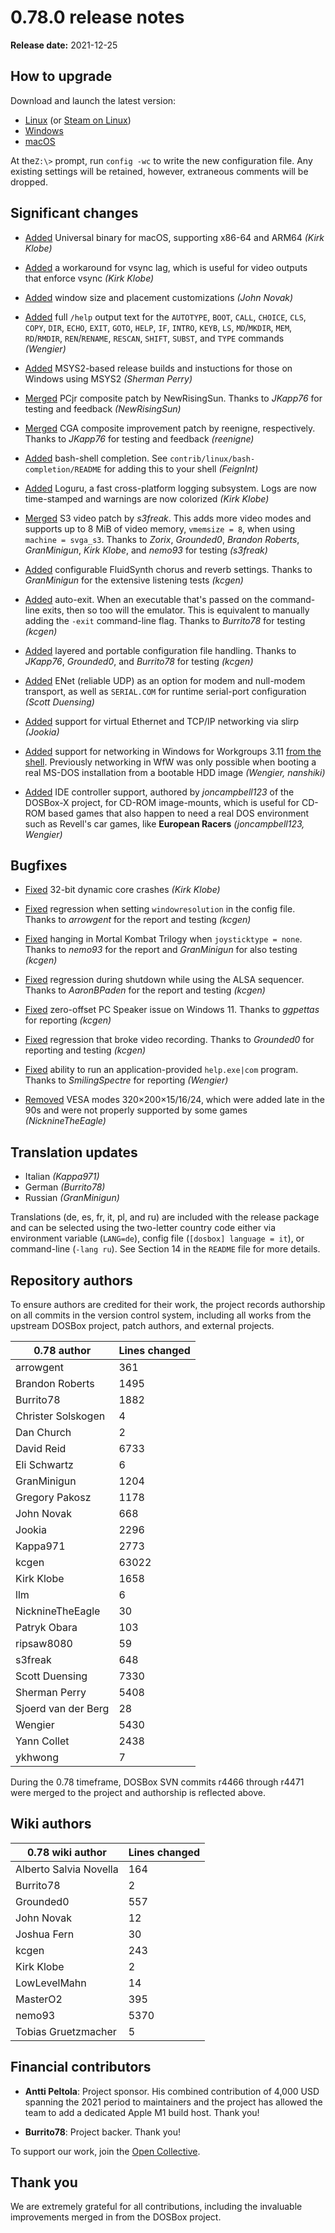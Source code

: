 # 0.78.0 release notes

**Release date:** 2021-12-25


## How to upgrade

Download and launch the latest version:

<div class="compact" markdown>

- [Linux](/downloads/linux/) (or [Steam on Linux](/downloads/linux#steam))
- [Windows](/downloads/windows/)
- [macOS](/downloads/macos/)

</div>

At the`Z:\>` prompt, run `config -wc` to write the new configuration file. Any
existing settings will be retained, however, extraneous comments will be
dropped.


## Significant changes

- [Added](https://github.com/dosbox-staging/dosbox-staging/pull/1240) Universal binary for macOS, supporting x86-64 and ARM64 *(Kirk Klobe)*

- [Added](https://github.com/dosbox-staging/dosbox-staging/pull/1158) a workaround for vsync lag, which is useful for video outputs that enforce vsync *(Kirk Klobe)*

- [Added](https://github.com/dosbox-staging/dosbox-staging/pull/1272) window size and placement customizations *(John Novak)*

- [Added](https://github.com/dosbox-staging/dosbox-staging/pull/1356) full `/help` output text for the `AUTOTYPE`, `BOOT`, `CALL`, `CHOICE`, `CLS`, `COPY`, `DIR`, `ECHO`, `EXIT`, `GOTO`, `HELP`, `IF`, `INTRO`, `KEYB`, `LS`, `MD`/`MKDIR`, `MEM`, `RD`/`RMDIR`, `REN`/`RENAME`, `RESCAN`, `SHIFT`, `SUBST`, and `TYPE` commands *(Wengier)*

- [Added](https://github.com/dosbox-staging/dosbox-staging/pull/1443) MSYS2-based release builds and instuctions for those on Windows using MSYS2 *(Sherman Perry)*

- [Merged](https://github.com/dosbox-staging/dosbox-staging/pull/1122) PCjr composite patch by NewRisingSun. Thanks to *JKapp76* for testing and feedback *(NewRisingSun)*

- [Merged](https://github.com/dosbox-staging/dosbox-staging/pull/1157) CGA composite improvement patch by reenigne, respectively. Thanks to *JKapp76* for testing and feedback *(reenigne)*

- [Added](https://github.com/dosbox-staging/dosbox-staging/pull/1200) bash-shell completion. See `contrib/linux/bash-completion/README` for adding this to your shell *(FeignInt)*

- [Added](https://github.com/dosbox-staging/dosbox-staging/pull/1225) Loguru, a fast cross-platform logging subsystem. Logs are now time-stamped and warnings are now colorized *(Kirk Klobe)*

- [Merged](https://github.com/dosbox-staging/dosbox-staging/pull/1244) S3 video patch by *s3freak*. This adds more video modes and supports up to 8 MiB of video memory, `vmemsize = 8`, when using `machine = svga_s3`. Thanks to *Zorix*, *Grounded0*, *Brandon Roberts*, *GranMinigun*, *Kirk Klobe*, and *nemo93* for testing *(s3freak)*

- [Added](https://github.com/dosbox-staging/dosbox-staging/pull/1268) configurable FluidSynth chorus and reverb settings. Thanks to *GranMinigun* for the extensive listening tests *(kcgen)*

- [Added](https://github.com/dosbox-staging/dosbox-staging/pull/1269) auto-exit. When an executable that's passed on the command-line exits, then so too will the emulator. This is equivalent to manually adding the `-exit` command-line flag. Thanks to *Burrito78* for testing *(kcgen)*

- [Added](https://github.com/dosbox-staging/dosbox-staging/blob/656e98edaf0fd2269c3d74792a568f277180e6d0/README#L422-L466) layered and portable configuration file handling. Thanks to *JKapp76*, *Grounded0*, and *Burrito78* for testing *(kcgen)*

- [Added](https://github.com/dosbox-staging/dosbox-staging/pull/1398) ENet (reliable UDP) as an option for modem and null-modem transport, as well as `SERIAL.COM` for runtime serial-port configuration *(Scott Duensing)*

- [Added](https://github.com/dosbox-staging/dosbox-staging/pull/1419) support for virtual Ethernet and TCP/IP networking via slirp *(Jookia)*

- [Added](https://github.com/dosbox-staging/dosbox-staging/pull/1447) support for networking in Windows for Workgroups 3.11 [from the shell](https://github.com/dosbox-staging/dosbox-staging/pull/1447#issuecomment-1000890397). Previously networking in WfW was only possible when booting a real MS-DOS installation from a bootable HDD image *(Wengier, nanshiki)*

- [Added](https://github.com/dosbox-staging/dosbox-staging/pull/1451) IDE controller support, authored by *joncampbell123* of the DOSBox-X project, for CD-ROM image-mounts, which is useful for CD-ROM based games that also happen to need a real DOS environment such as Revell's car games, like **European Racers** *(joncampbell123, Wengier)*


## Bugfixes

- [Fixed](https://github.com/dosbox-staging/dosbox-staging/pull/1205) 32-bit dynamic core crashes *(Kirk Klobe)*

- [Fixed](https://github.com/dosbox-staging/dosbox-staging/pull/1144) regression when setting `windowresolution` in the config file. Thanks to *arrowgent* for the report and testing *(kcgen)*

- [Fixed](https://github.com/dosbox-staging/dosbox-staging/issues/1241) hanging in Mortal Kombat Trilogy when `joysticktype = none`. Thanks to *nemo93* for the report and *GranMinigun* for also testing *(kcgen)*

- [Fixed](https://github.com/dosbox-staging/dosbox-staging/pull/1362) regression during shutdown while using the ALSA sequencer. Thanks to *AaronBPaden* for the report and testing *(kcgen)*

- [Fixed](https://github.com/dosbox-staging/dosbox-staging/pull/1389) zero-offset PC Speaker issue on Windows 11. Thanks to *ggpettas* for reporting *(kcgen)*

- [Fixed](https://github.com/dosbox-staging/dosbox-staging/pull/1400) regression that broke video recording. Thanks to *Grounded0* for reporting and testing *(kcgen)*

- [Fixed](https://github.com/dosbox-staging/dosbox-staging/issues/1136) ability to run an application-provided `help.exe|com` program. Thanks to *SmilingSpectre* for reporting *(Wengier)*

- [Removed](https://github.com/dosbox-staging/dosbox-staging/pull/1457) VESA modes 320&times;200&times;15/16/24, which were added late in the 90s and were not properly supported by some games *(NicknineTheEagle)*


## Translation updates

<div class="compact" markdown>

- Italian *(Kappa971)*
- German *(Burrito78)*
- Russian *(GranMinigun)*

</div>

Translations (de, es, fr, it, pl, and ru) are included with the release package and can be selected using the two-letter country code either via environment variable (`LANG=de`), config file (`[dosbox] language = it`), or command-line (`-lang ru`). See Section 14 in the `README` file for more details.


## Repository authors

To ensure authors are credited for their work, the project records authorship on all commits in the version control system, including all works from the upstream DOSBox project, patch authors, and external projects.

<div class="compact" markdown>

| **0.78 author**     | Lines changed |
| ------------------- | ------------- |
| arrowgent           | 361           |
| Brandon Roberts     | 1495          |
| Burrito78           | 1882          |
| Christer Solskogen  | 4             |
| Dan Church          | 2             |
| David Reid          | 6733          |
| Eli Schwartz        | 6             |
| GranMinigun         | 1204          |
| Gregory Pakosz      | 1178          |
| John Novak          | 668           |
| Jookia              | 2296          |
| Kappa971            | 2773          |
| kcgen               | 63022         |
| Kirk Klobe          | 1658          |
| llm                 | 6             |
| NicknineTheEagle    | 30            |
| Patryk Obara        | 103           |
| ripsaw8080          | 59            |
| s3freak             | 648           |
| Scott Duensing      | 7330          |
| Sherman Perry       | 5408          |
| Sjoerd van der Berg | 28            |
| Wengier             | 5430          |
| Yann Collet         | 2438          |
| ykhwong             | 7             |

</div>

During the 0.78 timeframe, DOSBox SVN commits r4466 through r4471 were merged to the project and authorship is reflected above.


## Wiki authors

<div class="compact" markdown>

| **0.78 wiki author**   | Lines changed |
| ---------------------- | ------------- |
| Alberto Salvia Novella | 164           |
| Burrito78              | 2             |
| Grounded0              | 557           |
| John Novak             | 12            |
| Joshua Fern            | 30            |
| kcgen                  | 243           |
| Kirk Klobe             | 2             |
| LowLevelMahn           | 14            |
| MasterO2               | 395           |
| nemo93                 | 5370          |
| Tobias Gruetzmacher    | 5             |

</div>


## Financial contributors

- **Antti Peltola**: Project sponsor. His combined contribution of 4,000 USD
  spanning the 2021 period to maintainers and the project has allowed the team
  to add a dedicated Apple M1 build host. Thank you!

- **Burrito78**: Project backer. Thank you!

To support our work, join the [Open Collective](https://opencollective.com/dosbox-staging).


## Thank you

We are extremely grateful for all contributions, including the invaluable
improvements merged in from the DOSBox project.

